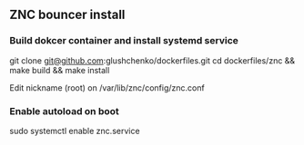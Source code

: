 ## ZNC bouncer install

### Build dokcer container and install systemd service

git clone git@github.com:glushchenko/dockerfiles.git 
cd dockerfiles/znc && make build && make install

Edit nickname (root) on /var/lib/znc/config/znc.conf

### Enable autoload on boot

sudo systemctl enable znc.service

